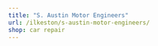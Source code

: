 ```yaml
---
title: "S. Austin Motor Engineers"
url: /ilkeston/s-austin-motor-engineers/
shop: car repair
---
```

